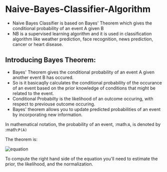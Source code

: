 # Naive-Bayes-Classifier-Algorithm

- Naive Bayes Classifier is based on Bayes' Theorem which gives the conditional probability of an event A given B
- NB is a supervised learning algorithm and it is used in classification algorithm like weather prediction, face recognition, news prediction, cancer or heart disease. 

## Introducing Bayes Theorem:
- Bayes' Theorem gives the conditional probability of an event A given another event B has occured. 
- So is it basicaqlly calculates the conditional probability of the occurance of an event based on the prior knowledge of conditions that might be related to the event.
- Conditional Probabilty is the likelihood of an outcome occuring, with respect to previouse outcome occuring.
- Bayes' theorem allows you to update predicted probabilities of an event by incorporating new information.

In mathematical notation, the probability of an event, :math:`A`, is denoted by
:math:`P(A)`

The theorem is:


  ![equation](http://latex.codecogs.com/gif.latex?P(A|B)%3D%5Cfrac%7BP(B|A)P(A)%7D%7B{P(B)}%7D)  

To compute the right hand side of the equation you'll need to estimate the
prior, the likelihood, and the normalization.


